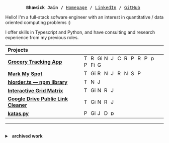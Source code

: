 <p><pre align="center">
<strong>Bhawick Jain /</strong> <a href="https://bhawick.com">Homepage</a> / <a href="https://www.linkedin.com/in/bhawickjain/">LinkedIn</a> / <a href="https://www.github.com/bhawickjain">GitHub</a> </pre></p>


Hello! I'm a full-stack sofware engineer with an interest in quantitative / data oriented computing problems :)

I offer skills in Typescript and Python, and have consulting and research experience from my previous roles.

| Projects							 								    |                |
| :---																    |     :---       |
| **[Grocery Tracking App](https://github.com/BhawickJain/groceries)**   | <img src="https://img.shields.io/badge/typescript-%23007ACC.svg?style=flat&logo=typescript&logoColor=white" alt="Typescript" height=17> <img src="https://img.shields.io/badge/react-%2320232a.svg?style=flat&logo=react&logoColor=%2361DAFB" alt="React" height=17> <img src="https://img.shields.io/badge/github%20pages-121013?style=flat&logo=github&logoColor=white" alt="GitHub Pages" height=17> <img src="https://img.shields.io/badge/vite-%23646CFF.svg?style=flat&logo=vite&logoColor=white" alt="Next JS" height=17> <img src="https://img.shields.io/badge/-jest-%23C21325?style=flat&logo=jest&logoColor=white" alt="Jest" height=17> <img src="https://img.shields.io/badge/chakra-%234ED1C5?style=flat&logo=chakraui&logoColor=white" alt="Chakra UI" height=17> <img src="https://img.shields.io/badge/redux-%23593d88.svg?style=flat&logo=redux&logoColor=white" alt="Redux" height=17> <img src="https://img.shields.io/badge/python-3670A0?style=flat&logo=python&logoColor=ffdd54" alt="Python" height=17> <img src="https://img.shields.io/badge/railway-railway?style=flat&logo=railway&logoColor=white&color=black" alt="Railway" height=17> <img src="https://img.shields.io/badge/postgres-%23316192.svg?style=flat&logo=postgresql&logoColor=white" alt="Postgres" height=17> <img src="https://img.shields.io/badge/pytest-pytest?style=flat&logo=pytest&logoColor=white&color=0A9EDC" alt="pytest" height=17> <img src="https://img.shields.io/badge/FastAPI-005571?style=flat&logo=fastapi" alt="Postgres" height=17> <img src="https://img.shields.io/badge/Firebase-039BE5?style=flat&logo=firebase&logoColor=white" alt="Firebase" height=17> <img src="https://img.shields.io/badge/GoogleCloud-%234285F4.svg?style=flat&logo=google-cloud&logoColor=white" alt="Google Cloud" height=17> |
| **[Mark My Spot](https://bhawickjain.github.io/mark-my-spot-fe/)**     | <img src="https://img.shields.io/badge/typescript-%23007ACC.svg?style=flat&logo=typescript&logoColor=white" alt="Typescript" height=17> <img src="https://img.shields.io/badge/github%20pages-121013?style=flat&logo=github&logoColor=white" alt="GitHub Pages" height=17> <img src="https://img.shields.io/badge/railway-railway?style=flat&logo=railway&logoColor=white&color=black" alt="Railway" height=17> <img src="https://img.shields.io/badge/Next-black?style=flat&logo=next.js&logoColor=white" alt="Next JS" height=17> <img src="https://img.shields.io/badge/-jest-%23C21325?style=flat&logo=jest&logoColor=white" alt="Jest" height=17> <img src="https://img.shields.io/badge/react-%2320232a.svg?style=flat&logo=react&logoColor=%2361DAFB" alt="React" height=17> <img src="https://img.shields.io/badge/node.js-6DA55F?style=flat&logo=node.js&logoColor=white" alt="NodeJs" height=17> <img src="https://img.shields.io/badge/Socket.io-black?style=flat&logo=socket.io&logoColor=white" alt="Socket.io" height=17>  <img src="https://img.shields.io/badge/postgres-%23316192.svg?style=flat&logo=postgresql&logoColor=white" alt="Postgres" height=17> |
| **[hiorder.ts — npm library](https://github.com/BhawickJain/hiorder)** | <img src="https://img.shields.io/badge/typescript-%23007ACC.svg?style=flat&logo=typescript&logoColor=white" alt="Typescript" height=17> <img src="https://img.shields.io/badge/NPM-%23CB3837.svg?style=flat&logo=npm&logoColor=white" alt="NPM" height=17> <img src="https://img.shields.io/badge/-jest-%23C21325?style=flat&logo=jest&logoColor=white" alt="Jest" height=17> |
| **[Interactive Grid Matrix](https://bhawickjain.github.io/interactive-grid/)** | <img src="https://img.shields.io/badge/typescript-%23007ACC.svg?style=flat&logo=typescript&logoColor=white" alt="Typescript" height=17> <img src="https://img.shields.io/badge/github%20pages-121013?style=flat&logo=github&logoColor=white" alt="GitHub Pages" height=17> <img src="https://img.shields.io/badge/Next-black?style=flat&logo=next.js&logoColor=white" alt="Next JS" height=17> <img src="https://img.shields.io/badge/react-%2320232a.svg?style=flat&logo=react&logoColor=%2361DAFB" alt="React" height=17> <img src="https://img.shields.io/badge/-jest-%23C21325?style=flat&logo=jest&logoColor=white" alt="Jest" height=17> |
| **[Google Drive Public Link Cleaner](https://bhawickjain.github.io/raw-linker/)** | <img src="https://img.shields.io/badge/typescript-%23007ACC.svg?style=flat&logo=typescript&logoColor=white" alt="Typescript" height=17> <img src="https://img.shields.io/badge/github%20pages-121013?style=flat&logo=github&logoColor=white" alt="GitHub Pages" height=17> <img src="https://img.shields.io/badge/Next-black?style=flat&logo=next.js&logoColor=white" alt="Next JS" height=17> <img src="https://img.shields.io/badge/react-%2320232a.svg?style=flat&logo=react&logoColor=%2361DAFB" alt="React" height=17> <img src="https://img.shields.io/badge/-jest-%23C21325?style=flat&logo=jest&logoColor=white" alt="Jest" height=17> |
| **[katas.py](https://github.com/BhawickJain/katas.py)** | <img src="https://img.shields.io/badge/python-3670A0?style=flat&logo=python&logoColor=ffdd54" alt="Python" height=17> <img src="https://img.shields.io/badge/github%20pages-121013?style=flat&logo=github&logoColor=white" alt="GitHub Pages" height=17> <img src="https://img.shields.io/badge/jupyter-%23FA0F00.svg?style=flat&logo=jupyter&logoColor=white" alt="Jupyter Notebook" height=17> <img src="https://img.shields.io/badge/docker-%230db7ed.svg?style=flat&logo=docker&logoColor=white" alt="Docker" height=17> <img src="https://img.shields.io/badge/pytest-pytest?style=flat&logo=pytest&logoColor=white&color=0A9EDC" alt="pytest" height=17>|

<hr></br>

<details>

<summary><b>&nbsp; archived work</b></summary>

</br>

| Projects	      | Stack          |                | 
| :---			  |     :---       |      ---:      |
| **[Study Resource Catalog App](https://github.com/BhawickJain/study-resources-catalogue-fe)**    | <img src="https://img.shields.io/badge/typescript-%23007ACC.svg?style=flat&logo=typescript&logoColor=white" alt="Typescript" height=17> <img src="https://img.shields.io/badge/heroku-%23430098.svg?style=flat&logo=heroku&logoColor=white" alt="Heroku" height=17> <img src="https://img.shields.io/badge/bootstrap-%23563D7C.svg?style=flat&logo=bootstrap&logoColor=white" alt="Bootstrap" height=17> <img src="https://img.shields.io/badge/netlify-%23000000.svg?style=flat&logo=netlify&logoColor=#00C7B7" alt="Netlify" height=17> <img src="https://img.shields.io/badge/-cypress-%23E5E5E5?style=flat&logo=cypress&logoColor=058a5e" alt="cypress" height=17> <img src="https://img.shields.io/badge/-jest-%23C21325?style=flat&logo=jest&logoColor=white" alt="Jest" height=17> <img src="https://img.shields.io/badge/react-%2320232a.svg?style=flat&logo=react&logoColor=%2361DAFB" alt="React" height=17> <img src="https://img.shields.io/badge/node.js-6DA55F?style=flat&logo=node.js&logoColor=white" alt="NodeJs" height=17> <img src="https://img.shields.io/badge/postgres-%23316192.svg?style=flat&logo=postgresql&logoColor=white" alt="Postgres" height=17> | `October 2022` `team project`|
| **[TV Shows Finder Study Resource Catalog App](https://github.com/BhawickJain/tv-show-project-bhawick)**    | <img src="https://img.shields.io/badge/typescript-%23007ACC.svg?style=flat&logo=typescript&logoColor=white" alt="Typescript" height=17> <img src="https://img.shields.io/badge/netlify-%23000000.svg?style=flat&logo=netlify&logoColor=#00C7B7" alt="Netlify" height=17> <img src="https://img.shields.io/badge/-jest-%23C21325?style=flat&logo=jest&logoColor=white" alt="Jest" height=17> <img src="https://img.shields.io/badge/react-%2320232a.svg?style=flat&logo=react&logoColor=%2361DAFB" alt="React" height=17> | `August 2022` `team project`|

</details>
